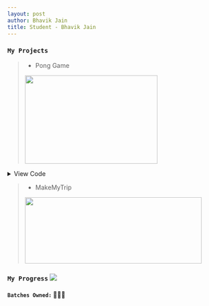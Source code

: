 ```yaml
---
layout: post
author: Bhavik Jain
title: Student - Bhavik Jain
---
```


### `My Projects`

> * Pong Game <br>
> <img src="{{ site.baseurl }}/assets/pong.gif" width="300" height="200" />

<details>
<summary> View Code </summary>

<script src="https://gist.github.com/rodincode/ee35cabac1627a62d72b4303f63bdacb.js"></script>

</details>

> * MakeMyTrip <br> 
> <img src="{{ site.baseurl }}/assets/mmt.gif" width="400" height="150" />

### `My Progress`  ![](https://progress-bar.dev/53)
#### `Batches Owned:` 🌟🧠⚓

